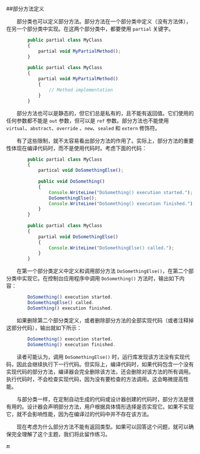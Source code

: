 ##部分方法定义


&emsp;&emsp;部分类也可以定义部分方法。部分方法在一个部分类中定义（没有方法体），在另一个部分类中实现。在这两个部分类中，都要使用 `partial` 关键字。

```javascript 
        public partial class MyClass 
        { 
            partial void MyPartialMethod(); 
        }
 
        public partial class MyClass 
        { 
            partial void MyPartialMethod() 
            { 
                // Method implementation 
            } 
        }
```

&emsp;&emsp;部分方法也可以是静态的，但它们总是私有的，且不能有返回值。它们使用的任何参数都不能是 `out` 参数，但可以是 `ref` 参数。部分方法也不能使用 `virtual`、`abstract`、`override` 、`new`、`sealed` 和 `extern` 修饰符。

&emsp;&emsp;有了这些限制，就不太容易看出部分方法的作用了。实际上，部分方法的重要性体现在编译代码时，而不是使用代码时。考虑下面的代码：

```javascript 
        public partial class MyClass 
        { 
            partical void DoSomethingElse();
 
            public void DoSomething() 
            { 
                Console.WriteLine("DoSomething() execution started."); 
                DoSomethingElse(); 
                Console.WriteLine("DoSomething() execution finished."); 
            } 
        }
 
        public partial class MyClass 
        { 
            partial void DoSomethingElse() 
            { 
                Console.WriteLine("DoSomethingElse() called."); 
            } 
        }
```

&emsp;&emsp;在第一个部分类定义中定义和调用部分方法 `DoSomethingElse()`，在第二个部分类中实现它。在控制台应用程序中调用 `DoSomething()` 方法时，输出如下内容：

```javascript 
        DoSomething() execution started. 
        DoSomethingElse() called. 
        DoSomthing() execution finished.
```

&emsp;&emsp;如果删除第二个部分类定义，或者删除部分方法的全部实现代码（或者注释掉这部分代码），输出就如下所示：

```javascript 
        DoSomething() execution started. 
        DoSomething() execution finished.
```

&emsp;&emsp;读者可能认为，调用 `DoSomethingElse()` 时，运行库发现该方法没有实现代码，因此会继续执行下一行代码。但实际上，编译代码时，如果代码包含一个没有实现代码的部分方法，编译器会完全删除该方法，还会删除对该方法的所有调用。执行代码时，不会检查实现代码，因为没有要检查的方法调用。这会略微提高性能。

&emsp;&emsp;与部分类一样，在定制自动生成的代码或设计器创建的代码时，部分方法是很有用的。设计器会声明部分方法，用户根据具体情形选择是否实现它。如果不实现它，就不会影响性能，因为在编译过的代码中并不存在该方法。

&emsp;&emsp;现在考虑为什么部分方法不能有返回类型。如果可以回答这个问题，就可以确保完全理解了这个主题，我们将此留作练习。



🔚
